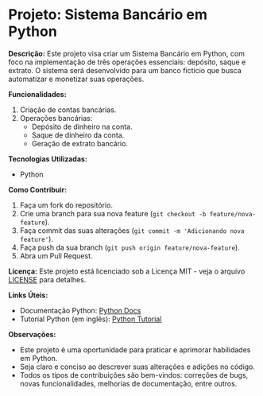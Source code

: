 # Projeto: Sistema Bancário em Python

**Descrição:**
Este projeto visa criar um Sistema Bancário em Python, com foco na implementação de três operações essenciais: depósito, saque e extrato. O sistema será desenvolvido para um banco fictício que busca automatizar e monetizar suas operações.

**Funcionalidades:**
1. Criação de contas bancárias.
2. Operações bancárias:
   - Depósito de dinheiro na conta.
   - Saque de dinheiro da conta.
   - Geração de extrato bancário.
<!--
3. Segurança:
   - Implementação de autenticação de usuários.
   - Proteção contra acesso não autorizado às contas.
 -->
**Tecnologias Utilizadas:**
- Python

**Como Contribuir:**
1. Faça um fork do repositório.
2. Crie uma branch para sua nova feature (`git checkout -b feature/nova-feature`).
3. Faça commit das suas alterações (`git commit -m 'Adicionando nova feature'`).
4. Faça push da sua branch (`git push origin feature/nova-feature`).
5. Abra um Pull Request.

**Licença:**
Este projeto está licenciado sob a Licença MIT - veja o arquivo [LICENSE](./LICENSE) para detalhes.

**Links Úteis:**
- Documentação Python: [Python Docs](https://docs.python.org/3/)
- Tutorial Python (em inglês): [Python Tutorial](https://www.learnpython.org/)

**Observações:**
- Este projeto é uma oportunidade para praticar e aprimorar habilidades em Python.
- Seja claro e conciso ao descrever suas alterações e adições no código.
- Todos os tipos de contribuições são bem-vindos: correções de bugs, novas funcionalidades, melhorias de documentação, entre outros.
